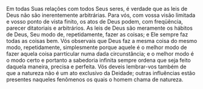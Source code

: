 ﻿Em todas Suas relações com todos Seus seres, é verdade que as leis de Deus não são inerentemente arbitrárias. Para vós, com vossa visão limitada e vosso ponto de vista finito, os atos de Deus podem, com freqüência, parecer ditatoriais e arbitrários. As leis de Deus são meramente os hábitos de Deus, Seu modo de, repetidamente, fazer as coisas; e Ele sempre faz todas as coisas bem. Vós observais que Deus faz a mesma coisa do mesmo modo, repetidamente,  simplesmente porque aquele é o melhor modo de fazer aquela coisa parrticular numa dada circunstância; e o melhor modo é o modo certo e portanto a sabedoria infinita sempre ordena que seja feito daquela maneira, precisa e perfeita. Vós deveis lembrar-vos também de que a natureza não é um ato exclusivo da Deidade; outras influências estão presentes naqueles fenômenos os quais o homem chama de natureza.